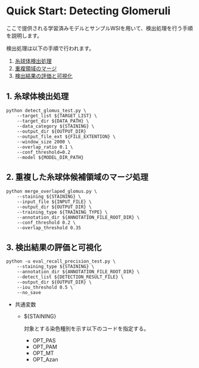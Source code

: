 # Quick Start: Detecting Glomeruli
  ここで提供される学習済みモデルとサンプルWSIを用いて、検出処理を行う手順を説明します。

  検出処理は以下の手順で行われます。

  1. [糸球体検出処理](#detection)
  2. [重複領域のマージ](#merge)
  3. [検出結果の評価と可視化](#visualize)

## <a name='detection'>1. 糸球体検出処理</a>

  ```
  python detect_glomus_test.py \
      --target_list ${TARGET_LIST} \
      --target_dir ${DATA_PATH} \
      --data_category ${STAINING} \
      --output_dir ${OUTPUT_DIR}
      --output_file_ext ${FILE_EXTENTION} \
      --window_size 2000 \
      --overlap_ratio 0.1 \
      --conf_threshold=0.2
      --model ${MODEL_DIR_PATH}
  ```

## <a name='merge'>2. 重複した糸球体候補領域のマージ処理</a>

  ```
  python merge_overlaped_glomus.py \
      --staining ${STAINING} \
      --input_file ${INPUT_FILE} \
      --output_dir ${OUTPUT_DIR} \
      --training_type ${TRAINING_TYPE} \
      --annotation_dir ${ANNOTATION_FILE_ROOT_DIR} \
      --conf_threshold 0.2 \
      --overlap_threshold 0.35
  ```

## <a name='visualize'>3. 検出結果の評価と可視化</a>

  ```
  python -u eval_recall_precision_test.py \
      --staining_type ${STAINING} \
      --annotation_dir ${ANNOTATION_FILE_ROOT_DIR} \
      --detect_list ${DETECTION_RESULT_FILE} \
      --output_dir ${OUTPUT_DIR} \
      --iou_threshold 0.5 \
      --no_save
  ```

  * 共通変数
    * ${STAINING}

      対象とする染色種別を示す以下のコードを指定する。

      * OPT_PAS
      * OPT_PAM
      * OPT_MT
      * OPT_Azan